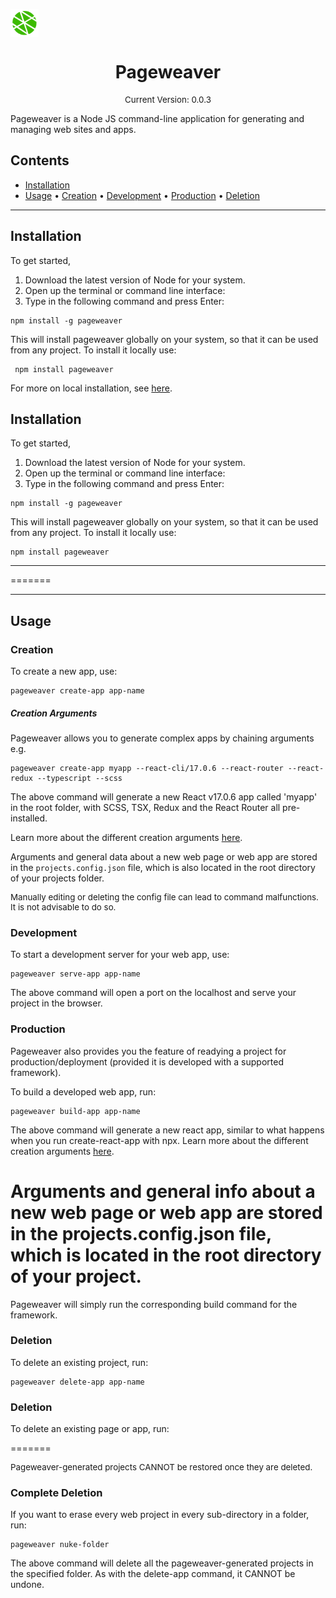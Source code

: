 <img src='logo.png' align='center' height='45px'></img>

 <h1 align='center'>Pageweaver</h1>

 <p align='center' style='font-size: 10pt'> Current Version: 0.0.3 </p> 
  
 Pageweaver is a Node JS command-line application for generating and managing web sites and apps.

## Contents

- [Installation](#Installation)
- [Usage](#Usage)
  • [Creation](#Creation)
  • [Development](#Development)
  • [Production](#Production)
  • [Deletion](#Deletion)

---

## Installation

To get started,

1.  Download the latest version of Node for your system.
2.  Open up the terminal or command line interface:
3.  Type in the following command and press Enter:

```console
npm install -g pageweaver
```

This will install pageweaver globally on your system, so that it can be used from any project. To install it locally use:

```console
 npm install pageweaver
```

For more on local installation, see [here](LOCAL_USE.md).

## Installation

To get started,

1. Download the latest version of Node for your system.
2. Open up the terminal or command line interface:
3. Type in the following command and press Enter:

```console
npm install -g pageweaver
```

This will install pageweaver globally on your system, so that it can be used from any project. To install it locally use:

```console
npm install pageweaver
```

---

=======

---

## Usage

### Creation

To create a new app, use:

```console
pageweaver create-app app-name
```

##### Creation Arguments

Pageweaver allows you to generate complex apps by chaining arguments e.g.

```console
pageweaver create-app myapp --react-cli/17.0.6 --react-router --react-redux --typescript --scss
```

The above command will generate a new React v17.0.6 app called 'myapp' in the root folder, with SCSS, TSX, Redux and the React Router all pre-installed.

Learn more about the different creation arguments [here](CREATION.md).

Arguments and general data about a new web page or web app are stored in the `projects.config.json` file, which is also located in the root directory of your projects folder.

 <p style='font-size:10pt'> Manually editing or deleting the config file can lead to command malfunctions. It is not advisable to do so. </p>

### Development

To start a development server for your web app, use:

```console
pageweaver serve-app app-name
```

The above command will open a port on the localhost and serve your project in the browser.

### Production

Pageweaver also provides you the feature of readying a project for production/deployment (provided it is developed with a supported framework).

To build a developed web app, run:

```console
pageweaver build-app app-name
```

The above command will generate a new react app, similar to what happens when you run create-react-app with npx.
Learn more about the different creation arguments [here](http://pageweaver).</p>

# Arguments and general info about a new web page or web app are stored in the projects.config.json file, which is located in the root directory of your project.

Pageweaver will simply run the corresponding build command for the framework.

### Deletion

To delete an existing project, run:

```console
pageweaver delete-app app-name
```

### Deletion

To delete an existing page or app, run:

=======

<p style='font-size:10pt'>Pageweaver-generated projects CANNOT be restored once they are deleted.</p>

### Complete Deletion

If you want to erase every web project in every sub-directory in a folder, run:

```console
pageweaver nuke-folder
```

The above command will delete all the pageweaver-generated projects in the specified folder. As with the delete-app command, it CANNOT be undone.
